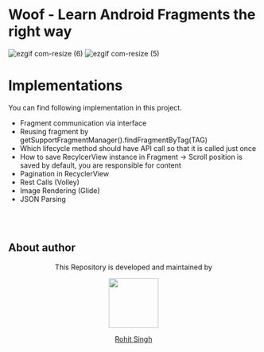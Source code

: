 # Woof - Learn Android Fragments the right way

![ezgif com-resize (6)](https://user-images.githubusercontent.com/11274840/83814064-64c05e80-a673-11ea-9015-2a151fc1984d.png)
![ezgif com-resize (5)](https://user-images.githubusercontent.com/11274840/83814103-67bb4f00-a673-11ea-8a61-bc9196a45330.png)

# Implementations
You can find following implementation in this project.

 - Fragment communication via interface
 - Reusing fragment by getSupportFragmentManager().findFragmentByTag(TAG)
 - Which lifecycle method should have API call so that it is called just once
 - How to save RecylcerView instance in Fragment -> Scroll position is saved by default, you are responsible for content
 - Pagination in RecyclerView
 - Rest Calls (Volley)
 - Image Rendering (Glide)
 - JSON Parsing

 </br></br>
## About author
<p align="center">This Repository is developed and maintained by </p>
<p align="center">
  <a href="https://stackoverflow.com/users/4700156/rohit-singh?tab=profile"><img width="100" height="100" src="https://user-images.githubusercontent.com/11274840/30627155-38952a30-9dec-11e7-9072-a00d9a86bdb8.gif">
</p></a>
<a href="https://stackoverflow.com/users/4700156/rohit-singh?tab=profile">
<p align="center">
  Rohit Singh
</p>
</a>
